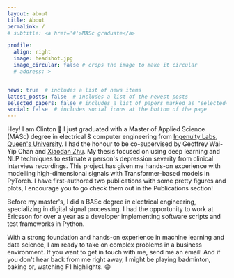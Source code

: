 ```yaml
---
layout: about
title: About
permalink: /
# subtitle: <a href='#'>MASc graduate</a>

profile:
  align: right
  image: headshot.jpg
  image_circular: false # crops the image to make it circular
  # address: >


news: true  # includes a list of news items
latest_posts: false  # includes a list of the newest posts
selected_papers: false # includes a list of papers marked as "selected={true}"
social: false  # includes social icons at the bottom of the page
---
```


Hey! I am Clinton :wave: I just graduated with a Master of Applied Science (MASc) degree in electrical & computer engineering from [Ingenuity Labs](https://ingenuitylabs.queensu.ca), [Queen's University](https://www.queensu.ca). I had the honour to be co-supervised by Geoffrey Wai-Yip Chan and [Xiaodan Zhu](http://www.xiaodanzhu.com). My thesis focused on using deep learning and NLP techniques to estimate a person's depression severity from clinical interview recordings. This project has given me hands-on experience with modelling high-dimensional signals with Transformer-based models in PyTorch. I have first-authored two publications with some pretty figures and plots, I encourage you to go check them out in the Publications section!

Before my master's, I did a BASc degree in electrical engineering, specializing in digital signal processing. I had the opportunity to work at Ericsson for over a year as a developer implementing software scripts and test frameworks in Python.

With a strong foundation and hands-on experience in machine learning and data science, I am ready to take on complex problems in a business environment. If you want to get in touch with me, send me an email! And if you don't hear back from me right away, I might be playing badminton, baking or, watching F1 highlights. :smile:

<!-- Write your biography here. Tell the world about yourself. Link to your favorite [subreddit](http://reddit.com). You can put a picture in, too. The code is already in, just name your picture `prof_pic.jpg` and put it in the `img/` folder.

Put your address / P.O. box / other info right below your picture. You can also disable any of these elements by editing `profile` property of the YAML header of your `_pages/about.md`. Edit `_bibliography/papers.bib` and Jekyll will render your [publications page](/al-folio/publications/) automatically.

Link to your social media connections, too. This theme is set up to use [Font Awesome icons](http://fortawesome.github.io/Font-Awesome/) and [Academicons](https://jpswalsh.github.io/academicons/), like the ones below. Add your Facebook, Twitter, LinkedIn, Google Scholar, or just disable all of them. -->
